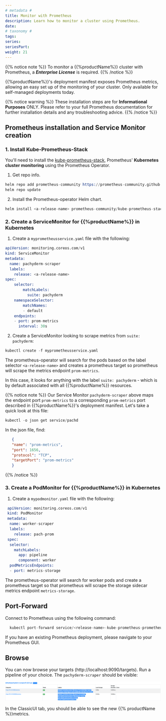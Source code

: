 ```yaml
---
# metadata #
title: Monitor with Prometheus
description: Learn how to monitor a cluster using Prometheus.
date:
# taxonomy #
tags:
series:
seriesPart:
weight: 21
---
```


{{% notice note %}}
To monitor a {{%productName%}} cluster
with Prometheus, a ***Enterprise License*** is required.
{{% /notice %}}


{{%productName%}}'s deployment manifest exposes Prometheus metrics,
allowing an easy set up of the monitoring of your cluster.
Only available for self-managed deployments today.


{{% notice warning %}}
These installation steps are for **Informational Purposes** ONLY.
Please refer to your full Prometheus documentation for further installation details and any troubleshooting advice.
{{% /notice %}}

## Prometheus installation and Service Monitor creation

### 1. Install Kube-Prometheus-Stack

You'll need to install the [kube-prometheus-stack](https://github.com/prometheus-community/helm-charts/tree/main/charts/kube-prometheus-stack#kube-prometheus-stack), Prometheus' **Kubernetes cluster monitoring** using the Prometheus Operator.

1. Get repo info.
   
  ```s
  helm repo add prometheus-community https://prometheus-community.github.io/helm-charts
  helm repo update
  ```
2. Install the Prometheus-operator Helm chart.
  ```s
  helm install <a-release-name> prometheus-community/kube-prometheus-stack
  ```

### 2. Create a ServiceMonitor for {{%productName%}} in Kubernetes

1. Create a `myprometheusservice.yaml` file with the following:
  ```s
  apiVersion: monitoring.coreos.com/v1
  kind: ServiceMonitor
  metadata:
    name: pachyderm-scraper
    labels:
      release: <a-release-name>
  spec:
      selector:
          matchLabels:
            suite: pachyderm
      namespaceSelector:
          matchNames:
          - default
      endpoints:
      - port: prom-metrics
        interval: 30s
  ```
2. Create a ServiceMonitor looking to scrape metrics from `suite: pachyderm`:
   
  ```s
  kubectl create -f myprometheusservice.yaml
  ```

The prometheus-operator will search for the pods based on the label selector `<a-release-name>`
and creates a prometheus target so prometheus will scrape the metrics endpoint `prom-metrics`.

In this case, it looks for anything with the label `suite: pachyderm` - which is by default associated with all {{%productName%}} resources.

{{% notice note %}}
Our Service Monitor `pachyderm-scraper` above maps the endpoint port `prom-metrics`
    to a corresponding `prom-metrics` port described in {{%productName%}}'s deployment manifest.
    Let's take a quick look at this file:

```s
kubectl -o json get service/pachd
```
In the json file, find:

```json
   {
   "name": "prom-metrics",
   "port": 1656,
   "protocol": "TCP",
   "targetPort": "prom-metrics"
   }
```
{{% /notice %}}

### 3. Create a PodMonitor for {{%productName%}} in Kubernetes 

1. Create a `mypodmonitor.yaml` file with the following:
  ```s
   apiVersion: monitoring.coreos.com/v1
   kind: PodMonitor
   metadata:
    name: worker-scraper
    labels:
      release: pach-prom
   spec:
    selector:
      matchLabels:
        app: pipeline
        component: worker
    podMetricsEndpoints:
    - port: metrics-storage
   ```
   
  The prometheus-operator will search for worker pods and create
   a prometheus target so that prometheus will scrape the storage
   sidecar metrics endpoint `metrics-storage`.

## Port-Forward

Connect to Prometheus using the following command:

```s
  kubectl port-forward service/<release-name>-kube-prometheus-prometheus 9090
```
If you have an existing Prometheus deployment, please navigate to your Prometheus GUI.

## Browse
You can now browse your targets (http://localhost:9090/targets).
Run a pipeline of your choice. The `pachyderm-scraper` should be visible:

![pachyderm scraper target](/images/prometheus_target_pachyderm_scaper.png)

In the ClassicUI tab, you should be able to see the new {{% productName %}}metrics.
